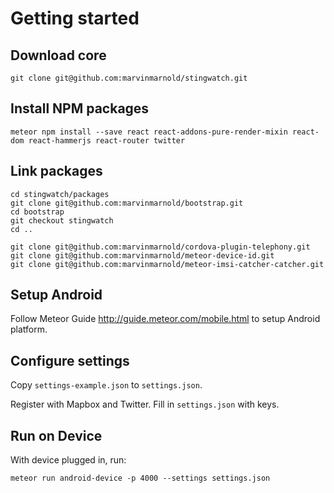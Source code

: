 # Getting started

## Download core
````
git clone git@github.com:marvinmarnold/stingwatch.git
````

## Install NPM packages
````
meteor npm install --save react react-addons-pure-render-mixin react-dom react-hammerjs react-router twitter
````

## Link packages
````
cd stingwatch/packages
git clone git@github.com:marvinmarnold/bootstrap.git
cd bootstrap
git checkout stingwatch
cd ..

git clone git@github.com:marvinmarnold/cordova-plugin-telephony.git
git clone git@github.com:marvinmarnold/meteor-device-id.git
git clone git@github.com:marvinmarnold/meteor-imsi-catcher-catcher.git
````

## Setup Android
Follow Meteor Guide http://guide.meteor.com/mobile.html to setup Android platform.

## Configure settings
Copy `settings-example.json` to `settings.json`.

Register with Mapbox and Twitter. Fill in `settings.json` with keys.

## Run on Device
With device plugged in, run:
````
meteor run android-device -p 4000 --settings settings.json
````
